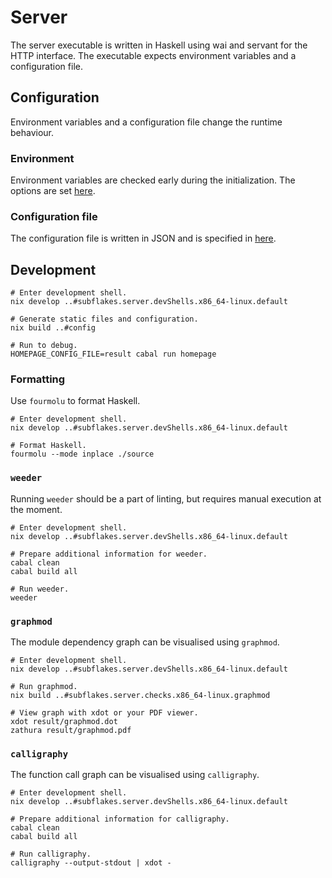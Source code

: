 # Server

The server executable is written in Haskell using wai and servant for the HTTP interface.
The executable expects environment variables and a configuration file.

## Configuration

Environment variables and a configuration file change the runtime behaviour.

### Environment

Environment variables are checked early during the initialization.
The options are set [here](./source/library/Homepage/Environment.hs).

### Configuration file

The configuration file is written in JSON and is specified in [here](./source/library/Homepage/Configuration.hs).

## Development

```
# Enter development shell.
nix develop ..#subflakes.server.devShells.x86_64-linux.default

# Generate static files and configuration.
nix build ..#config

# Run to debug.
HOMEPAGE_CONFIG_FILE=result cabal run homepage
```

### Formatting

Use `fourmolu` to format Haskell.

```
# Enter development shell.
nix develop ..#subflakes.server.devShells.x86_64-linux.default

# Format Haskell.
fourmolu --mode inplace ./source
```

### `weeder`

Running `weeder` should be a part of linting, but requires manual execution at the moment.

```
# Enter development shell.
nix develop ..#subflakes.server.devShells.x86_64-linux.default

# Prepare additional information for weeder.
cabal clean
cabal build all

# Run weeder.
weeder
```

### `graphmod`

The module dependency graph can be visualised using `graphmod`.

```
# Enter development shell.
nix develop ..#subflakes.server.devShells.x86_64-linux.default

# Run graphmod.
nix build ..#subflakes.server.checks.x86_64-linux.graphmod

# View graph with xdot or your PDF viewer.
xdot result/graphmod.dot
zathura result/graphmod.pdf
```

### `calligraphy`

The function call graph can be visualised using `calligraphy`.

```
# Enter development shell.
nix develop ..#subflakes.server.devShells.x86_64-linux.default

# Prepare additional information for calligraphy.
cabal clean
cabal build all

# Run calligraphy.
calligraphy --output-stdout | xdot -
```
